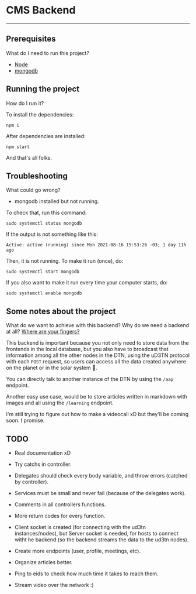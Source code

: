 # CMS Backend

---

## Prerequisites

What do I need to run this project?

- [Node](https://nodejs.org/en/)
- [mongodb](https://docs.mongodb.com/guides/server/install/)

## Running the project

How do I run it?

To install the dependencies:
```
npm i
```
After dependencies are installed:
```
npm start
```

And that's all folks.

## Troubleshooting

What could go wrong?

- mongodb installed but not running.

To check that, run this command:

```
sudo systemctl status mongodb
```
If the output is not something like this:
```
Active: active (running) since Mon 2021-08-16 15:53:26 -03; 1 day 11h ago
```
Then, it is not running. To make it run (once), do:
```
sudo systemctl start mongodb
```
If you also want to make it run every time your computer starts, do:
```
sudo systemctl enable mongodb
```

## Some notes about the project

What do we want to achieve with this backend? Why do we need a backend at all? [Where are your fingers?](https://www.youtube.com/watch?v=UMwEbsbLw3k)

This backend is important because you not only need to store data from the frontends in the local database, but you also have to broadcast that information among all the other nodes in the DTN, using the uD3TN protocol with each `POST` request, so users can access all the data created anywhere on the planet or in the solar system 👀.

You can directly talk to another instance of the DTN by using the `/aap` endpoint.

Another easy use case, would be to store articles written in markdown with images and all using the `/learning` endpoint.

I'm still trying to figure out how to make a videocall xD but they'll be coming soon. I promise.

## TODO

- Real documentation xD
- Try catchs in controller.
- Delegates should check every body variable, and throw errors (catched by controller).
- Services must be small and never fail (because of the delegates work).
- Comments in all controllers functions.
- More return codes for every function.

- Client socket is created (for connecting with the ud3tn instances/nodes), but Server socket is needed, for hosts to connect witht he backend (so the backend streams the data to the ud3tn nodes).
- Create more endpoints (user, profile, meetings, etc).
- Organize articles better.
- Ping to eids to check how much time it takes to reach them.
- Stream video over the network :)
